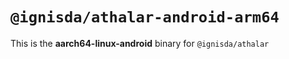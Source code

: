 # `@ignisda/athalar-android-arm64`

This is the **aarch64-linux-android** binary for `@ignisda/athalar`
